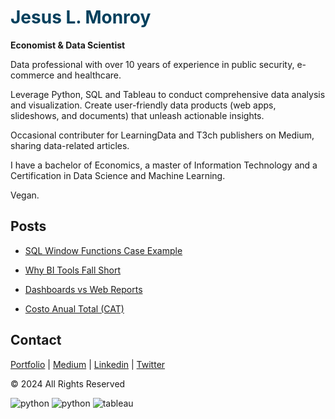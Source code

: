 <h1 style="font:Helvetica Neue; color:#003f5c">Jesus L. Monroy</h1>

**Economist & Data Scientist**

Data professional with over 10 years of experience in public security, e-commerce and healthcare.

Leverage Python, SQL and Tableau to conduct comprehensive data analysis and visualization. 
Create user-friendly data products (web apps, slideshows, and documents) that unleash actionable insights.

Occasional contributer for LearningData and T3ch publishers on Medium, sharing data-related articles.

I have a bachelor of Economics, a master of Information Technology and a Certification in Data Science and Machine Learning.

Vegan.

## Posts

* [SQL Window Functions Case Example](https://sqlalchemist.github.io/Portfolio/sql_wf_github.html)

* [Why BI Tools Fall Short](https://sqlalchemist.github.io/Portfolio/why_bi_tools_fall_short_github.html)

* [Dashboards vs Web Reports](https://sqlalchemist.github.io/Portfolio/reporting_github.html)

* [Costo Anual Total (CAT)](https://sqlalchemist.github.io/Portfolio/cat_slides_github.html)

## Contact

[Portfolio](https://cutt.ly/jesus-portfolio) | [Medium](https://medium.com/@jesus_lmonroy) | [Linkedin](https://www.linkedin.com/in/j3sus-lmonroy) | [Twitter](https://www.twitter.com/sqlalchemist)

© 2024 All Rights Reserved

![python](https://img.shields.io/badge/Top_language:-Python-blue?logo=github)
![python](https://img.shields.io/badge/Top_language:-SQL-yellow?logo=github)
![tableau](https://img.shields.io/badge/Top_language:-Tableau-brown?logo=github)
